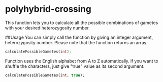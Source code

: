 # polyhybrid-crossing
This function lets you to calculate all the possible combinations of gametes with your desired heterozygosity number.

##Usage
You can simply call the function by giving an integer argument, heterozygosity number. 
Please note that the function returns an array.

```PHP
calculatePossibleGametes(int);
```

Function uses the English alphabet from A to Z automatically. If you want to shuffle the characters, just give "true" value as its second argument.
```PHP
calculatePossibleGametes(int, true);
```
